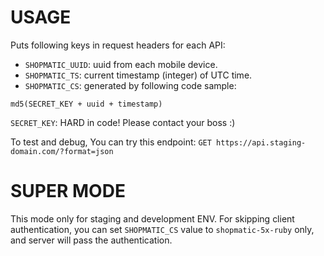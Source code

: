 # USAGE

Puts following keys in request headers for each API:

- `SHOPMATIC_UUID`: uuid from each mobile device.
- `SHOPMATIC_TS`: current timestamp (integer) of UTC time.
- `SHOPMATIC_CS`: generated by following code sample:

```
md5(SECRET_KEY + uuid + timestamp)
```
`SECRET_KEY`: HARD in code! Please contact your boss :)

To test and debug, You can try this endpoint:
`GET https://api.staging-domain.com/?format=json`

# SUPER MODE

This mode only for staging and development ENV.
For skipping client authentication, you can set `SHOPMATIC_CS` value to `shopmatic-5x-ruby` only, and server will pass the authentication.

